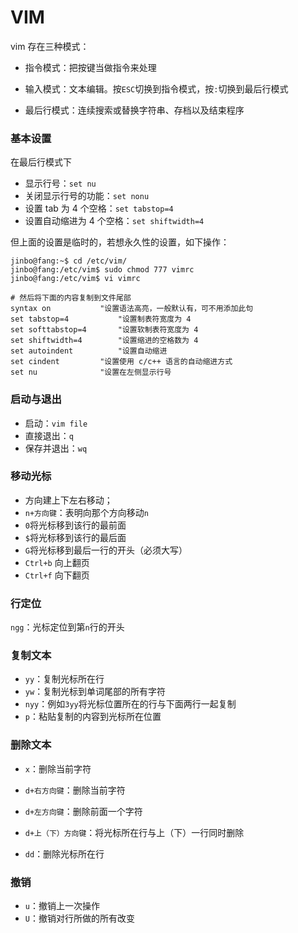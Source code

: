 # VIM

vim 存在三种模式：

- 指令模式：把按键当做指令来处理

- 输入模式：文本编辑。按`ESC`切换到指令模式，按`:`切换到最后行模式

- 最后行模式：连续搜索或替换字符串、存档以及结束程序

### 基本设置

在最后行模式下

- 显示行号：`set nu`
- 关闭显示行号的功能：`set nonu`
- 设置 tab 为 4 个空格：`set tabstop=4`
- 设置自动缩进为 4 个空格：`set shiftwidth=4`

但上面的设置是临时的，若想永久性的设置，如下操作：

```shell
jinbo@fang:~$ cd /etc/vim/
jinbo@fang:/etc/vim$ sudo chmod 777 vimrc
jinbo@fang:/etc/vim$ vi vimrc

# 然后将下面的内容复制到文件尾部
syntax on	        "设置语法高亮，一般默认有，可不用添加此句
set tabstop=4           "设置制表符宽度为 4
set softtabstop=4       "设置软制表符宽度为 4
set shiftwidth=4        "设置缩进的空格数为 4
set autoindent          "设置自动缩进
set cindent	        "设置使用 c/c++ 语言的自动缩进方式
set nu		        "设置在左侧显示行号
```

### 启动与退出

- 启动：`vim file`
- 直接退出：`q`
- 保存并退出：`wq`

### 移动光标

- 方向建上下左右移动；
- `n+方向键`：表明向那个方向移动`n`
- `0`将光标移到该行的最前面
- `$`将光标移到该行的最后面
- `G`将光标移到最后一行的开头（必须大写）
- `Ctrl+b` 向上翻页
- `Ctrl+f` 向下翻页

### 行定位

`ngg`：光标定位到第`n`行的开头

### 复制文本

- `yy`：复制光标所在行
- `yw`：复制光标到单词尾部的所有字符
- `nyy`：例如`3yy`将光标位置所在的行与下面两行一起复制
- `p`：粘贴复制的内容到光标所在位置

### 删除文本

- `x`：删除当前字符

- `d+右方向键`：删除当前字符
- `d+左方向键`：删除前面一个字符
- `d+上（下）方向键`：将光标所在行与上（下）一行同时删除
- `dd`：删除光标所在行

### 撤销

- `u`：撤销上一次操作
- `U`：撤销对行所做的所有改变

### 

